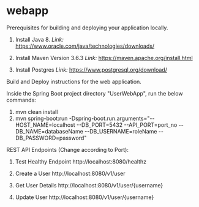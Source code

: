 # webapp

Prerequisites for building and deploying your application locally.

1. Install Java 8. 
    *Link:* https://www.oracle.com/java/technologies/downloads/

2. Install Maven Version 3.6.3
   *Link:* https://maven.apache.org/install.html

3. Install Postgres
   *Link:* https://www.postgresql.org/download/ 


Build and Deploy instructions for the web application. 

Inside the Spring Boot project directory "UserWebApp", run the below commands:
1. mvn clean install 
2. mvn spring-boot:run -Dspring-boot.run.arguments="--HOST_NAME=localhost --DB_PORT=5432 --API_PORT=port_no --DB_NAME=databaseName  --DB_USERNAME=roleName --DB_PASSWORD=password"


REST API Endpoints (Change according to Port):
1. Test Healthy Endpoint
   http://localhost:8080/healthz

2. Create a User
   http://localhost:8080/v1/user

3. Get User Details
   http://localhost:8080/v1/user/{username}

4. Update User
   http://localhost:8080/v1/user/{username}